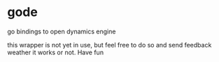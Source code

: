gode
====

go bindings to open dynamics engine

this wrapper is not yet in use, but feel free to do so and send feedback weather it works or not. Have fun
